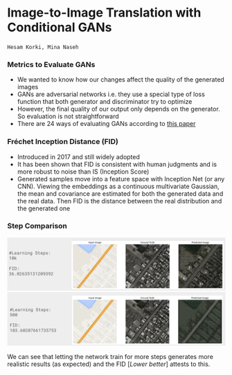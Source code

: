 # Image-to-Image Translation with Conditional GANs
`Hesam Korki, Mina Naseh`


### Metrics to Evaluate GANs
- We wanted to know how our changes affect the quality of the generated images
- GANs are adversarial networks i.e. they use a special type of loss function that both generator and discriminator try to optimize
- However, the final quality of our output only depends on the generator. So evaluation is not straightforward
- There are  24 ways of evaluating GANs according to [this paper](https://arxiv.org/pdf/1802.03446.pdf)

### Fréchet Inception Distance (FID)
- Introduced in 2017 and still widely adopted
- It has been shown that FID is consistent with human judgments and is more robust to noise than IS (Inception Score)
- Generated samples move into a feature space with Inception Net (or any CNN). Viewing the embeddings as a continuous multivariate Gaussian, the mean and covariance are estimated for both the generated data and the real data. Then FID is the distance between the real distribution and the generated one

### Step Comparison

![10k](img/image.png)
![500](img/image-1.png)


We can see that letting the network train for more steps generates more realistic results (as expected) and the FID [*Lower better*] attests to this.